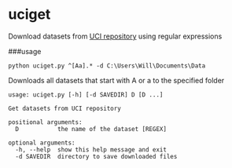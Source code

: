 uciget
======

Download datasets from [UCI repository](http://archive.ics.uci.edu/ml/) using regular expressions

###usage

`python uciget.py ^[Aa].* -d C:\Users\Will\Documents\Data`

Downloads all datasets that start with A or a to the specified folder

```
usage: uciget.py [-h] [-d SAVEDIR] D [D ...]

Get datasets from UCI repository

positional arguments:
  D           the name of the dataset [REGEX]
  
optional arguments:
  -h, --help  show this help message and exit
  -d SAVEDIR  directory to save downloaded files
```


